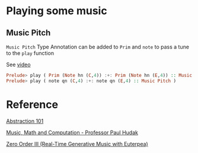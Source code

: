 # Playing some music

## Music Pitch 

`Music Pitch` Type Annotation can be added to `Prim` and `note` to pass a tune to the `play` function 

See [video](https://youtu.be/UVcXNhgVr9o?t=180)

```haskell
Prelude> play ( Prim (Note hn (C,4)) :+: Prim (Note hn (E,4)) :: Music Pitch )
Prelude> play ( note qn (C,4) :+: note qn (E,4) :: Music Pitch )
```


# Reference

[Abstraction 101](https://youtu.be/xtmo6Bmfahc?t=721)

[Music, Math and Computation - Professor Paul Hudak](https://www.youtube.com/watch?v=AjoYU5kpL6U)

[Zero Order III (Real-Time Generative Music with Euterpea)](https://www.youtube.com/watch?v=0kE6MjdKZcY)
